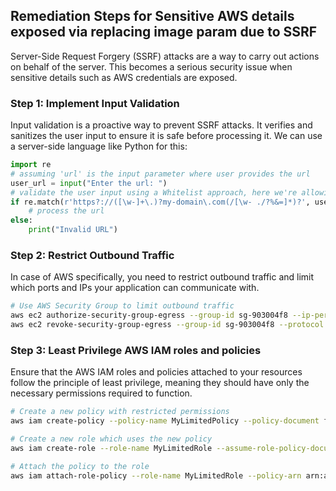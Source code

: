 

## Remediation Steps for Sensitive AWS details exposed via replacing image param due to SSRF
Server-Side Request Forgery (SSRF) attacks are a way to carry out actions on behalf of the server. This becomes a serious security issue when sensitive details such as AWS credentials are exposed.

### Step 1: Implement Input Validation
Input validation is a proactive way to prevent SSRF attacks. It verifies and sanitizes the user input to ensure it is safe before processing it. We can use a server-side language like Python for this:
```python
import re
# assuming 'url' is the input parameter where user provides the url
user_url = input("Enter the url: ")
# validate the user input using a Whitelist approach, here we're allowing only urls of 'my-domain.com'
if re.match(r'https?://([\w-]+\.)?my-domain\.com(/[\w- ./?%&=]*)?', user_url):
    # process the url
else:
    print("Invalid URL")
```
### Step 2: Restrict Outbound Traffic 
In case of AWS specifically, you need to restrict outbound traffic and limit which ports and IPs your application can communicate with.
```bash
# Use AWS Security Group to limit outbound traffic
aws ec2 authorize-security-group-egress --group-id sg-903004f8 --ip-permissions IpProtocol=tcp,FromPort=22,ToPort=22,IpRanges=[{CidrIp=0.0.0.0/0}]
aws ec2 revoke-security-group-egress --group-id sg-903004f8 --protocol tcp --port 22 --cidr 0.0.0.0/0
```
### Step 3: Least Privilege AWS IAM roles and policies
Ensure that the AWS IAM roles and policies attached to your resources follow the principle of least privilege, meaning they should have only the necessary permissions required to function.
```bash
# Create a new policy with restricted permissions
aws iam create-policy --policy-name MyLimitedPolicy --policy-document file://limited-policy.json

# Create a new role which uses the new policy
aws iam create-role --role-name MyLimitedRole --assume-role-policy-document file://trust-policy.json --description "A role with restricted permissions."

# Attach the policy to the role
aws iam attach-role-policy --role-name MyLimitedRole --policy-arn arn:aws:iam::123456789012:policy/MyLimitedPolicy
```